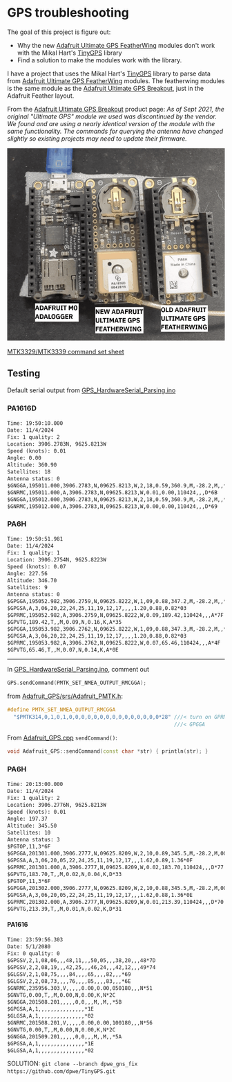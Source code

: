 # GPS troubleshooting

The goal of this project is figure out:
- Why the new [Adafruit Ultimate GPS FeatherWing](https://www.adafruit.com/product/3133) modules don't work with the Mikal Hart's [TinyGPS](https://github.com/mikalhart/TinyGPS) library
- Find a solution to make the modules work with the library.

I have a project that uses the Mikal Hart's [TinyGPS](https://github.com/mikalhart/TinyGPS) library to parse data from [Adafruit Ultimate GPS FeatherWing](https://www.adafruit.com/product/3133) modules. The featherwing modules is the same module as the [Adafruit Ultimate GPS Breakout](https://www.adafruit.com/product/746), just in the Adafruit Feather layout. 

From the [Adafruit Ultimate GPS Breakout](https://www.adafruit.com/product/746) product page: *As of Sept 2021, the original "Ultimate GPS" module we used was discontinued by the vendor. We found and are using a nearly identical version of the module with the same functionality. The commands for querying the antenna have changed slightly so existing projects may need to update their firmware.*

![test equipment](/docs/img/adafruit_GPS_testing.png)

[MTK3329/MTK3339 command set sheet](https://cdn-shop.adafruit.com/datasheets/PMTK_A11.pdf)

## Testing

Default serial output from [GPS_HardwareSerial_Parsing.ino](https://github.com/adafruit/Adafruit_GPS/blob/master/examples/GPS_HardwareSerial_Parsing/GPS_HardwareSerial_Parsing.ino)


### PA1616D

```
Time: 19:50:10.000
Date: 11/4/2024
Fix: 1 quality: 2
Location: 3906.2783N, 9625.8213W
Speed (knots): 0.01
Angle: 0.00
Altitude: 360.90
Satellites: 18
Antenna status: 0
$GNGGA,195011.000,3906.2783,N,09625.8213,W,2,18,0.59,360.9,M,-28.2,M,,*40
$GNRMC,195011.000,A,3906.2783,N,09625.8213,W,0.01,0.00,110424,,,D*6B
$GNGGA,195012.000,3906.2783,N,09625.8213,W,2,18,0.59,360.9,M,-28.2,M,,*43
$GNRMC,195012.000,A,3906.2783,N,09625.8213,W,0.00,0.00,110424,,,D*69
```


### PA6H

```
Time: 19:50:51.981
Date: 11/4/2024
Fix: 1 quality: 1
Location: 3906.2754N, 9625.8223W
Speed (knots): 0.07
Angle: 227.56
Altitude: 346.70
Satellites: 9
Antenna status: 0
$GPGGA,195052.982,3906.2759,N,09625.8222,W,1,09,0.88,347.2,M,-28.2,M,,*5E
$GPGSA,A,3,06,20,22,24,25,11,19,12,17,,,,1.20,0.88,0.82*03
$GPRMC,195052.982,A,3906.2759,N,09625.8222,W,0.09,189.42,110424,,,A*7F
$GPVTG,189.42,T,,M,0.09,N,0.16,K,A*35
$GPGGA,195053.982,3906.2762,N,09625.8222,W,1,09,0.88,347.3,M,-28.2,M,,*56
$GPGSA,A,3,06,20,22,24,25,11,19,12,17,,,,1.20,0.88,0.82*03
$GPRMC,195053.982,A,3906.2762,N,09625.8222,W,0.07,65.46,110424,,,A*4F
$GPVTG,65.46,T,,M,0.07,N,0.14,K,A*0E
```

------------------------

In [GPS_HardwareSerial_Parsing.ino](https://github.com/adafruit/Adafruit_GPS/blob/master/examples/GPS_HardwareSerial_Parsing/GPS_HardwareSerial_Parsing.ino), comment out 
```c++
GPS.sendCommand(PMTK_SET_NMEA_OUTPUT_RMCGGA);
```

from [Adafruit_GPS/srs/Adafruit_PMTK.h](https://github.com/adafruit/Adafruit_GPS/blob/master/src/Adafruit_PMTK.h):

```c++
#define PMTK_SET_NMEA_OUTPUT_RMCGGA                                            \
  "$PMTK314,0,1,0,1,0,0,0,0,0,0,0,0,0,0,0,0,0,0,0*28" ///< turn on GPRMC and
                                                      ///< GPGGA
```

From [Adafruit_GPS.cpp](https://github.com/adafruit/Adafruit_GPS/blob/master/src/Adafruit_GPS.cpp) `sendCommand()`:

```c++
void Adafruit_GPS::sendCommand(const char *str) { println(str); }
```


### PA6H

```
Time: 20:13:00.000
Date: 11/4/2024
Fix: 1 quality: 2
Location: 3906.2776N, 9625.8213W
Speed (knots): 0.01
Angle: 197.37
Altitude: 345.50
Satellites: 10
Antenna status: 3
$PGTOP,11,3*6F
$GPGGA,201301.000,3906.2777,N,09625.8209,W,2,10,0.89,345.5,M,-28.2,M,0000,0000*5C
$GPGSA,A,3,06,20,05,22,24,25,11,19,12,17,,,1.62,0.89,1.36*0F
$GPRMC,201301.000,A,3906.2777,N,09625.8209,W,0.02,183.70,110424,,,D*77
$GPVTG,183.70,T,,M,0.02,N,0.04,K,D*33
$PGTOP,11,3*6F
$GPGGA,201302.000,3906.2777,N,09625.8209,W,2,10,0.88,345.5,M,-28.2,M,0000,0000*5E
$GPGSA,A,3,06,20,05,22,24,25,11,19,12,17,,,1.62,0.88,1.36*0E
$GPRMC,201302.000,A,3906.2777,N,09625.8209,W,0.01,213.39,110424,,,D*70
$GPVTG,213.39,T,,M,0.01,N,0.02,K,D*31
```

#### PA1616

```
Time: 23:59:56.303
Date: 5/1/2080
Fix: 0 quality: 0
$GPGSV,2,1,08,06,,,48,11,,,50,05,,,38,20,,,48*7D
$GPGSV,2,2,08,19,,,42,25,,,46,24,,,42,12,,,49*74
$GLGSV,2,1,08,75,,,,84,,,,65,,,,82,,,*69
$GLGSV,2,2,08,73,,,,76,,,,85,,,,83,,,*6E
$GNRMC,235956.303,V,,,,,0.00,0.00,050180,,,N*51
$GNVTG,0.00,T,,M,0.00,N,0.00,K,N*2C
$GNGGA,201508.201,,,,,0,0,,,M,,M,,*5B
$GPGSA,A,1,,,,,,,,,,,,,,,*1E
$GLGSA,A,1,,,,,,,,,,,,,,,*02
$GNRMC,201508.201,V,,,,,0.00,0.00,100180,,,N*56
$GNVTG,0.00,T,,M,0.00,N,0.00,K,N*2C
$GNGGA,201509.201,,,,,0,0,,,M,,M,,*5A
$GPGSA,A,1,,,,,,,,,,,,,,,*1E
$GLGSA,A,1,,,,,,,,,,,,,,,*02
```

SOLUTION:
`git clone --branch dpwe_gns_fix https://github.com/dpwe/TinyGPS.git`
